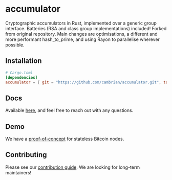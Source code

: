 # accumulator
Cryptographic accumulators in Rust, implemented over a generic group interface. Batteries (RSA and
class group implementations) included! Forked from original repository. Main changes are optimisations, a different
and more performant hash_to_prime, and using Rayon to parallelise wherever possible.

## Installation
```toml
# Cargo.toml
[dependencies]
accumulator = { git = "https://github.com/cambrian/accumulator.git", tag = "v0.2.1" }
```

## Docs
Available [here](https://cambrian.dev/accumulator/docs), and feel free to reach out with any
questions.

## Demo
We have a [proof-of-concept](https://github.com/cambrian/accumulator-demo) for stateless Bitcoin
nodes.

## Contributing
Please see our
[contribution guide](https://github.com/cambrian/accumulator/blob/master/CONTRIBUTING.md). We are
looking for long-term maintainers!
